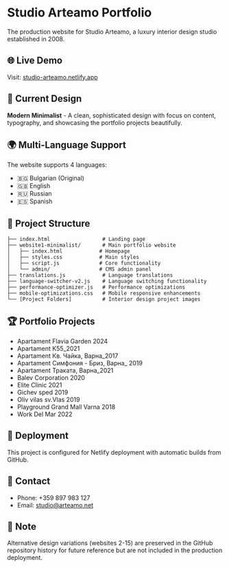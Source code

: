 # Studio Arteamo Portfolio

The production website for Studio Arteamo, a luxury interior design studio established in 2008.

## 🌐 Live Demo
Visit: [studio-arteamo.netlify.app](https://studio-arteamo.netlify.app)

## 🎨 Current Design
**Modern Minimalist** - A clean, sophisticated design with focus on content, typography, and showcasing the portfolio projects beautifully.

## 🌍 Multi-Language Support
The website supports 4 languages:
- 🇧🇬 Bulgarian (Original)
- 🇬🇧 English
- 🇷🇺 Russian
- 🇪🇸 Spanish

## 📁 Project Structure
```
├── index.html                 # Landing page
├── website1-minimalist/       # Main portfolio website
│   ├── index.html            # Homepage
│   ├── styles.css            # Main styles
│   ├── script.js             # Core functionality
│   └── admin/                # CMS admin panel
├── translations.js            # Language translations
├── language-switcher-v2.js    # Language switching functionality
├── performance-optimizer.js   # Performance optimizations
├── mobile-optimizations.css   # Mobile responsive enhancements
└── [Project Folders]          # Interior design project images
```

## 🏆 Portfolio Projects
- Apartament Flavia Garden 2024
- Apartament K55_2021
- Apartament Кв. Чайка, Варна_2017
- Apartament Симфония - Бриз, Варна_ 2019
- Apartament Траката, Варна_2021
- Balev Corporation 2020
- Elite Clinic 2021
- Gichev sped 2019
- Oliv vilas sv.Vlas 2019
- Playground Grand Mall Varna 2018
- Work Del Mar 2022

## 🚀 Deployment
This project is configured for Netlify deployment with automatic builds from GitHub.

## 📧 Contact
- Phone: +359 897 983 127
- Email: studio@arteamo.net

## 📝 Note
Alternative design variations (websites 2-15) are preserved in the GitHub repository history for future reference but are not included in the production deployment.